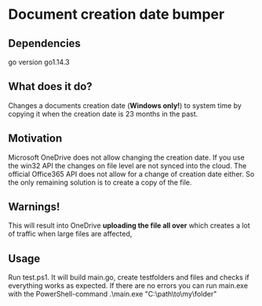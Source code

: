 # Document creation date bumper
## Dependencies
go version go1.14.3
## What does it do?
Changes a documents creation date (**Windows only!**) to system time by copying it when the creation date is 23 months in the past.
## Motivation
Microsoft OneDrive does not allow changing the creation date. If you use the win32 API the changes on file level are not synced into the cloud. The official Office365 API does not allow for a change of creation date either. So the only remaining solution is to create a copy of the file. 
## Warnings!
This will result into OneDrive **uploading the file all over** which creates a lot of traffic when large files are affected,
## Usage
Run test.ps1. It will build main.go, create testfolders and files and checks if everything works as expected. If there are no errors you can run main.exe with the PowerShell-command .\main.exe "C:\path\to\my\folder"